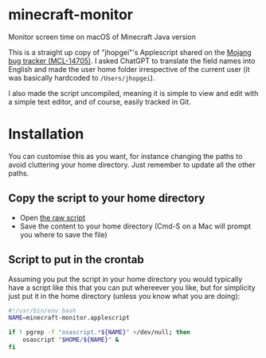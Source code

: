 # minecraft-monitor
Monitor screen time on macOS of Minecraft Java version

This is a straight up copy of "jhopgei"'s Applescript shared on the
[Mojang bug tracker (MCL-14705)](https://bugs.mojang.com/browse/MCL/issues/MCL-14705).
I asked ChatGPT to translate the field names into English and made the user home folder 
irrespective of the current user (it was basically hardcoded to `/Users/jhopgei`).

I also made the script uncompiled, meaning it is simple to view and edit with a 
simple text editor, and of course, easily tracked in Git.

# Installation
You can customise this as you want, for instance changing the paths 
to avoid cluttering your home directory. Just remember to update
all the other paths.

## Copy the script to your home directory
- Open [the raw script](https://raw.githubusercontent.com/fatso83/minecraft-monitor/refs/heads/main/minecraft-monitor.applescript)
- Save the content to your home directory (Cmd-S on a Mac will prompt you where to save the file)

## Script to put in the crontab
Assuming you put the script in your home directory you would typically 
have a script like this that you can put whereever you like, but for simplicity
just put it in the home directory (unless you know what you are doing):

```bash
#!/usr/bin/env bash
NAME=minecraft-monitor.applescript

if ! pgrep -f "osascript.*${NAME}" >/dev/null; then
    osascript "$HOME/${NAME}" &
fi
```
